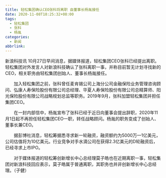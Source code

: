 ```yaml
---
title: 轻松集团确认CEO张科将离职 由董事长杨胤接任
date: 2020-11-08T18:25:32+08:00
tags:
  - 轻松集团
  - 张科
  - 杨胤
categories:
  - 新闻
abbrlink:
---
```


新浪科技讯 10月27日早间消息，据媒体报道，轻松集团CEO张科已经提出离职。轻松集团对外发言人对新浪科技确认了张科离职一事，并称目前暂无计划寻找新的CEO，相关职务由轻松集团创始人、董事长杨胤接任。

　　加入轻松集团之前，张科曾任麦肯锡公司上海分公司金融保险业务管理咨询顾问、弘康人寿保险股份有限公司总经理、华夏人寿保险股份有限公司总精算师、阳光保险股份有限公司战略规划总监等职务。2019年9月，张科加盟轻松集团并担任集团CEO。

　　在一封内部信中，杨胤宣布了张科已经于近日向董事会提出辞职，2020年11月1日起不再担任轻松集团CEO一职，转任战略顾问。杨胤的职务变成了创始人、董事长兼CEO。

　　据彭博社消息，轻松筹据悉寻求新一轮融资，融资额约为5000万—1亿美元，公司估值将为10亿美元。行业竞争对手水滴公司在获得2.3亿美元的D轮融资后，已经寻求上市IPO。

　　对于媒体报道的轻松筹创新增长中心总经理莫子皓也在近期离职一事，轻松集团对新浪科技回应表示，莫子皓属于普通离职，其职务也并非创新增长中心总经理。（子健）